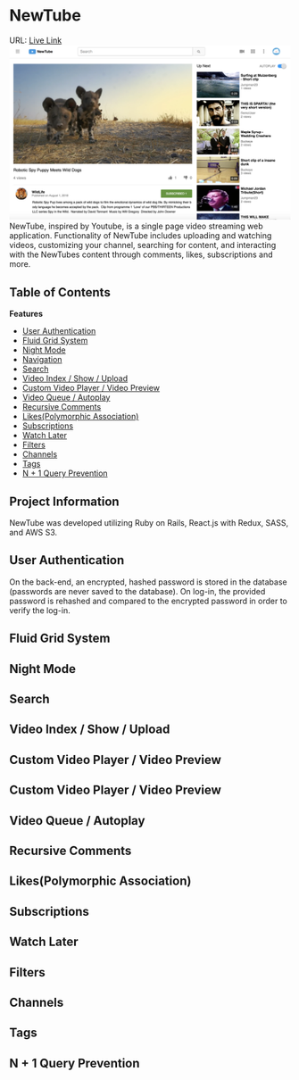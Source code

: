 # NewTube
URL: [Live Link]()
![Optional Text](./app/assets/images/mainpic.png)
NewTube, inspired by Youtube, is a single page video streaming web application. Functionality of NewTube includes uploading and watching videos, customizing your channel, searching for content, and interacting with the NewTubes content through comments, likes, subscriptions and more.

## Table of Contents
**Features**

* [User Authentication](#user-authentication)
* [Fluid Grid System](#fluid-grid-system)
* [Night Mode](#night-mode)
* [Navigation](#navigation)
* [Search](#search)
* [Video Index / Show / Upload](#video)
* [Custom Video Player / Video Preview](#custom-video-player)
* [Video Queue / Autoplay](#video-queue)
* [Recursive Comments](#comments)
* [Likes(Polymorphic Association)](#likes)
* [Subscriptions](#subscriptions)
* [Watch Later](#watch-later)
* [Filters](#filter)
* [Channels](#channels)
* [Tags](#tags)
* [N + 1 Query Prevention](#query)

## Project Information
NewTube was developed utilizing Ruby on Rails, React.js with Redux, SASS, and AWS S3.

## User Authentication
On the back-end, an encrypted, hashed password is stored in the database (passwords are never saved to the database). On log-in, the provided password is rehashed and compared to the encrypted password in order to verify the log-in.

## Fluid Grid System
## Night Mode
## Search
## Video Index / Show / Upload
## Custom Video Player / Video Preview
## Custom Video Player / Video Preview
## Video Queue / Autoplay
## Recursive Comments
## Likes(Polymorphic Association)
## Subscriptions
## Watch Later
## Filters
## Channels
## Tags
## N + 1 Query Prevention
